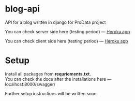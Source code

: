 # blog-api
API for a blog written in django for ProData project

You can check server side here (testing period) — <a href='http://blog-tutorial-7657.herokuapp.com/swagger/'>Heroku app</a>

You can check client side here (testing period) — <a href='http://prodata-test.herokuapp.com/auth/register'>Heroku app</a>


# Setup

Install all packages from <strong> requriements.txt. </strong> 
<br>
You can check the docs after the installations here — localhost:8000/swagger/

Further setup instructions will be written soon.
